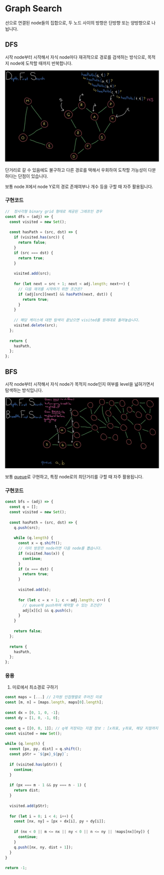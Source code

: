 # Graph Search

선으로 연결된 node들의 집합으로, 두 노드 사이의 방향은 단방향 또는 양방향으로 나뉩니다.

## DFS

시작 node부터 시작해서 자식 node마다 재귀적으로 경로를 검색하는 방식으로, 목적지 node에 도착할 때까지 반복합니다.

![DFS](../image/dfs.png)

단거리로 갈 수 있음에도 불구하고 다른 경로를 택해서 우회하여 도착할 가능성이 다분하다는 단점이 있습니다.

보통 node X에서 node Y로의 경로 존재여부나 개수 등을 구할 때 자주 활용됩니다.

### 구현코드

```js
//  정사각형 binary grid 형태로 제공된 그래프인 경우
const dfs = (adj) => {
  const visited = new Set();

  const hasPath = (src, dst) => {
    if (visited.has(src)) {
      return false;
    }
    if (src === dst) {
      return true;
    }

    visited.add(src);

    for (let next = src + 1; next < adj.length; next++) {
      // 다음 재귀를 시작하기 위한 조건은?
      if (adj[src][next] && hasPath(next, dst)) {
        return true;
      }
    }

    // 해당 케이스에 대한 탐색이 끝났으면 visited를 원래대로 돌려놓습니다.
    visited.delete(src);
  };

  return {
    hasPath,
  };
};
```

## BFS

시작 node부터 시작해서 자식 node가 목적지 node인지 여부를 level을 넓혀가면서 탐색하는 방식입니다.

![BFS](../image/bfs.png)

보통 [queue](../%EC%9E%90%EB%A3%8C%EA%B5%AC%EC%A1%B0/queue.md)로 구현하고, 특정 node로의 최단거리를 구할 때 자주 활용됩니다.

### 구현코드

```js
const bfs = (adj) => {
  const q = [];
  const visited = new Set();

  const hasPath = (src, dst) => {
    q.push(src);

    while (q.length) {
      const x = q.shift();
      // 이미 방문한 node라면 다음 node를 뽑습니다.
      if (visited.has(x)) {
        continue;
      }
      if (x === dst) {
        return true;
      }

      visited.add(x);

      for (let c = x + 1; c < adj.length; c++) {
        // queue에 push하여 예약할 수 있는 조건은?
        adj[x][c] && q.push(c);
      }
    }

    return false;
  };

  return {
    hasPath,
  };
};
```

### 응용

1. 미로에서 최소경로 구하기

```js
const maps = [...] // 2차원 인접행렬로 주어진 미로
const [m, n] = [maps.length, maps[0].length];

const dx = [0, 1, 0, -1];
const dy = [1, 0, -1, 0];

const q = [[0, 0, 1]]; // q에 저장되는 지점 정보 : [x좌표, y좌표, 해당 지점까지 최단거리]
const visited = new Set();

while (q.length) {
  const [px, py, dist] = q.shift();
  const pStr = `${px}_${py}`;

  if (visited.has(pStr)) {
    continue;
  }

  if (px === m - 1 && py === n - 1) {
    return dist;
  }

  visited.add(pStr);

  for (let i = 0; i < 4; i++) {
    const [nx, ny] = [px + dx[i], py + dy[i]];

    if (nx < 0 || m <= nx || ny < 0 || n <= ny || !maps[nx][ny]) {
      continue;
    }
    q.push([nx, ny, dist + 1]);
  }
}

return -1;
```
